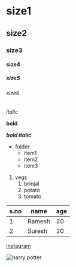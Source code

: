 # size1
## size2
### size3
#### size4
##### size5
###### size6

*italic*

**bold**

***bold italic***

* folder
  * item1
  * item2
  * item3

1. vegs
    1. brinjal
    2. potato
    3. tomato

s.no|name|age
----|----|---
1|Ramesh|20
2|Suresh|20

[instagram](https://www.instagram.com/)

![harry potter](https://m.media-amazon.com/images/M/MV5BMGVmMWNiMDktYjQ0Mi00MWIxLTk0N2UtN2ZlYTdkN2IzNDNlXkEyXkFqcGdeQXVyODE5NzE3OTE@._V1_FMjpg_UX1000_.jpg)
  
    
